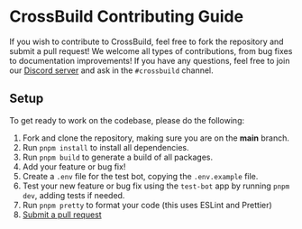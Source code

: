 # CrossBuild Contributing Guide

If you wish to contribute to CrossBuild, feel free to fork the repository and submit a pull request! We welcome all types of contributions, from bug fixes to documentation improvements! If you have any questions, feel free to join our [Discord server](https://go.buape.com/discord) and ask in the `#crossbuild` channel.

## Setup
To get ready to work on the codebase, please do the following:
1. Fork and clone the repository, making sure you are on the **main** branch.
2. Run `pnpm install` to install all dependencies.
3. Run `pnpm build` to generate a build of all packages.
4. Add your feature or bug fix!
5. Create a `.env` file for the test bot, copying the `.env.example` file.
6. Test your new feature or bug fix using the `test-bot` app by running `pnpm dev`, adding tests if needed. 
7. Run `pnpm pretty` to format your code (this uses ESLint and Prettier)
8. [Submit a pull request](https://github.com/crossbuildjs/crossbuild/compare)